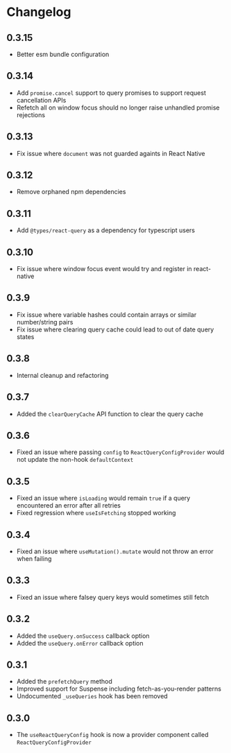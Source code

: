 # Changelog

## 0.3.15

- Better esm bundle configuration

## 0.3.14

- Add `promise.cancel` support to query promises to support request cancellation APIs
- Refetch all on window focus should no longer raise unhandled promise rejections

## 0.3.13

- Fix issue where `document` was not guarded againts in React Native

## 0.3.12

- Remove orphaned npm dependencies

## 0.3.11

- Add `@types/react-query` as a dependency for typescript users

## 0.3.10

- Fix issue where window focus event would try and register in react-native

## 0.3.9

- Fix issue where variable hashes could contain arrays or similar number/string pairs
- Fix issue where clearing query cache could lead to out of date query states

## 0.3.8

- Internal cleanup and refactoring

## 0.3.7

- Added the `clearQueryCache` API function to clear the query cache

## 0.3.6

- Fixed an issue where passing `config` to `ReactQueryConfigProvider` would not update the non-hook `defaultContext`

## 0.3.5

- Fixed an issue where `isLoading` would remain `true` if a query encountered an error after all retries
- Fixed regression where `useIsFetching` stopped working

## 0.3.4

- Fixed an issue where `useMutation().mutate` would not throw an error when failing

## 0.3.3

- Fixed an issue where falsey query keys would sometimes still fetch

## 0.3.2

- Added the `useQuery.onSuccess` callback option
- Added the `useQuery.onError` callback option

## 0.3.1

- Added the `prefetchQuery` method
- Improved support for Suspense including fetch-as-you-render patterns
- Undocumented `_useQueries` hook has been removed

## 0.3.0

- The `useReactQueryConfig` hook is now a provider component called `ReactQueryConfigProvider`
